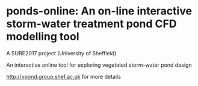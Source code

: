 # ponds-online: An on-line interactive storm-water treatment pond CFD modelling tool

A SURE2017 project (University of Sheffield)

An interactive online tool for exploring vegetated storm-water pond design

http://vpond.group.shef.ac.uk for more details
